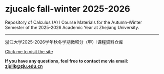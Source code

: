 # zjucalc fall-winter 2025-2026
Repository of Calculus (A) I Course Materials for the Autumn-Winter Semester of the 2025-2026 Academic Year at Zhejiang University.

---

浙江大学2025-2026学年秋冬学期微积分（甲）I课程资料仓库

[Click me to visit the site](https://yuanhongyi.github.io/zjucalc25)

**If you have any questions, feel free to contact me via email: zjullk@zju.edu.cn**